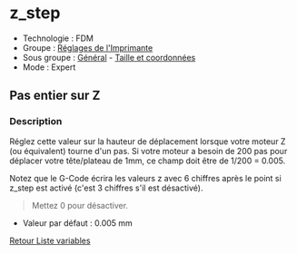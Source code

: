 # z_step

* Technologie : FDM
* Groupe : [Réglages de l'Imprimante](../printer_settings/printer_settings.md)
* Sous groupe : [Général](../printer_settings/printer_settings.md#général) -  [Taille et coordonnées](../printer_settings/printer_settings.md#taille-et-coordonnées)
* Mode : Expert

## Pas entier sur Z

### Description

Réglez cette valeur sur la hauteur de déplacement lorsque votre moteur Z (ou équivalent) tourne d'un pas. 
Si votre moteur a besoin de 200 pas pour déplacer votre tête/plateau de 1mm, ce champ doit être de 1/200 = 0.005.

Notez que le G-Code écrira les valeurs z avec 6 chiffres après le point si z_step est activé (c'est 3 chiffres s'il est désactivé).

> Mettez 0 pour désactiver.

* Valeur par défaut : 0.005 mm

[Retour Liste variables](variable_list.md)